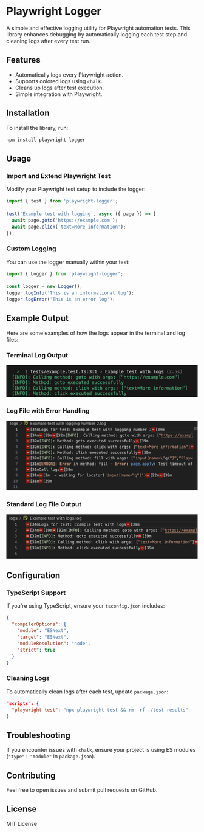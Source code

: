 # Playwright Logger

A simple and effective logging utility for Playwright automation tests. This library enhances debugging by automatically logging each test step and cleaning logs after every test run.

## Features
- Automatically logs every Playwright action.
- Supports colored logs using `chalk`.
- Cleans up logs after test execution.
- Simple integration with Playwright.

## Installation
To install the library, run:

```bash
npm install playwright-logger
```

## Usage

### Import and Extend Playwright Test
Modify your Playwright test setup to include the logger:

```typescript
import { test } from 'playwright-logger';

test('Example test with logging', async ({ page }) => {
  await page.goto('https://example.com');
  await page.click('text=More information');
});
```

### Custom Logging
You can use the logger manually within your test:

```typescript
import { Logger } from 'playwright-logger';

const logger = new Logger();
logger.logInfo('This is an informational log');
logger.logError('This is an error log');
```

## Example Output

Here are some examples of how the logs appear in the terminal and log files:

### Terminal Log Output
![Terminal Log Output](https://github.com/msanmartin90/playwright-logger-lib/blob/main/screenshots/terminaloutput.png?raw=true)

### Log File with Error Handling
![Log File Example](https://github.com/msanmartin90/playwright-logger-lib/blob/main/screenshots/errorhandle.png?raw=true)

### Standard Log File Output
![Standard Log File](https://github.com/msanmartin90/playwright-logger-lib/blob/main/screenshots/standardoutput.png?raw=true)

## Configuration
### TypeScript Support
If you're using TypeScript, ensure your `tsconfig.json` includes:

```json
{
  "compilerOptions": {
    "module": "ESNext",
    "target": "ESNext",
    "moduleResolution": "node",
    "strict": true
  }
}
```

### Cleaning Logs
To automatically clean logs after each test, update `package.json`:

```json
"scripts": {
  "playwright-test": "npx playwright test && rm -rf ./test-results"
}
```

## Troubleshooting
If you encounter issues with `chalk`, ensure your project is using ES modules (`"type": "module"` in `package.json`).

## Contributing
Feel free to open issues and submit pull requests on GitHub.

## License
MIT License

